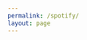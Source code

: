 ```yaml
---
permalink: /spotify/
layout: page
---
```

<div class="emoji-app-container">
    <h1 id="emoji-name-display" class="emoji-app-name"></h1>
    <h1 id="emoji-display"></h1> <p id="emoji-name-display" class="emoji-app-name"></p> <p id="message-area" class="emoji-app-message"></p>
</div>
<script src="{{ '/assets/js/emoji.js' | relative_url }}" defer></script>
